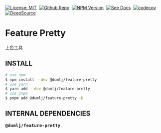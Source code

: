 <!-- This file is dynamically generated. please edit in __readme__ -->

[![License: MIT](https://img.shields.io/badge/License-MIT-4c1.svg)](https://opensource.org/licenses/MIT)&nbsp;
[![Github Repo](https://img.shields.io/badge/GITHUB-REPO-0?logo=github)](https://github.com/dumlj/dumlj-build/tree/main/@feature/feature-pretty)&nbsp;
[![NPM Version](https://badge.fury.io/js/@dumlj%2Ffeature-pretty.svg)](https://www.npmjs.com/package/@dumlj/feature-pretty)&nbsp;
[![See Docs](https://img.shields.io/badge/see-docs-blue?logo=dumi&logoColor=green)](https://dumlj.github.io/dumlj-build/docs)&nbsp;
[![codecov](https://codecov.io/gh/dumlj/dumlj-build/graph/badge.svg?token=ELV5W1H0C0)](https://codecov.io/gh/dumlj/dumlj-build)&nbsp;
[![DeepSource](https://app.deepsource.com/gh/dumlj/dumlj-build.svg/?label=active+issues&show_trend=true&token=YtSFFZ702Q016pjWlBWT30Iy)](https://app.deepsource.com/gh/dumlj/dumlj-build/)&nbsp;

# Feature Pretty

上色工具

## INSTALL

```bash
# use npm
$ npm install --dev @dumlj/feature-pretty
# use yarn
$ yarn add --dev @dumlj/feature-pretty
# use pnpm
$ pnpm add @dumlj/feature-pretty -D
```

## INTERNAL DEPENDENCIES

<pre>
<b>@dumlj/feature-pretty</b>

</pre>
